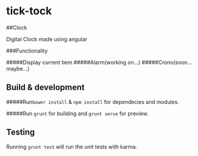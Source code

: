 # tick-tock
##Clock 

Digital Clock made using angular

###Functionality

#####Display current tiem
#####Alarm(working on...)
#####Crono(soon... maybe...)

## Build & development

#####Run`bower install` & `npm install` for dependecies and modules.

#####Run `grunt` for building and `grunt serve` for preview.

## Testing
Running `grunt test` will run the unit tests with karma.
